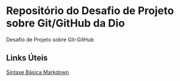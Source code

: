# Repositório do Desafio de Projeto sobre Git/GitHub da Dio
Desafio de Projeto sobre Git-GitHub

## Links Úteis
[Sintaxe Básica Markdown](https://www.markdownguide.org/basic-syntax)
